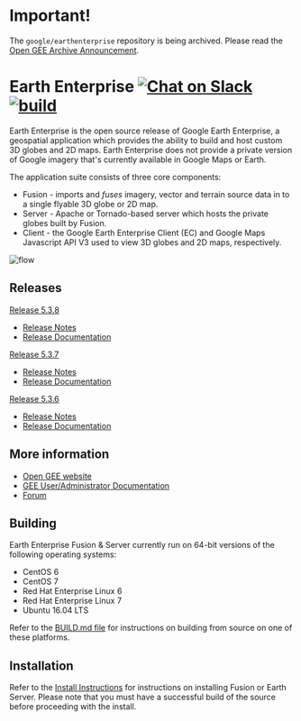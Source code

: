 # Important!

The `google/earthenterprise` repository is being archived. Please read the [Open GEE Archive Announcement](https://github.com/google/earthenterprise/wiki/Open-GEE-Archive-Announcement).

# Earth Enterprise [![Chat on Slack][slack-img]][slack] [![build][travis-img]][travis]

Earth Enterprise is the open source release of Google Earth Enterprise, a
geospatial application which provides the ability to build and host custom 3D
globes and 2D maps. Earth Enterprise does not provide a private version of
Google imagery that's currently available in Google Maps or Earth.

The application suite consists of three core components:

- Fusion - imports and _fuses_ imagery, vector and terrain source data in to a
  single flyable 3D globe or 2D map.
- Server - Apache or Tornado-based server which hosts the private globes built
  by Fusion.
- Client - the Google Earth Enterprise Client (EC) and Google Maps Javascript
  API V3 used to view 3D globes and 2D maps, respectively.

![flow][flow]

## Releases

[Release 5.3.8](https://github.com/google/earthenterprise/releases/tag/5.3.8-1731.15)

- [Release Notes](https://www.opengee.org/geedocs/5.3.8/answer/releaseNotes/relNotesGEE5_3_8.html)
- [Release Documentation](https://www.opengee.org/geedocs/5.3.8/)

[Release 5.3.7](https://github.com/google/earthenterprise/releases/tag/5.3.7-1700.3)

- [Release Notes](https://www.opengee.org/geedocs/5.3.7/answer/releaseNotes/relNotesGEE5_3_7.html)
- [Release Documentation](https://www.opengee.org/geedocs/5.3.7/)

[Release 5.3.6](https://github.com/google/earthenterprise/releases/tag/5.3.6-1672.4)

- [Release Notes](https://www.opengee.org/geedocs/5.3.6/answer/releaseNotes/relNotesGEE5_3_6.html)
- [Release Documentation](https://www.opengee.org/geedocs/5.3.6/)

## More information

- [Open GEE website](https://www.opengee.org)
- [GEE User/Administrator Documentation](https://www.opengee.org/geedocs/)
- [Forum](https://groups.google.com/forum/#!forum/google-earth-enterprise)

## Building

Earth Enterprise Fusion & Server currently run on 64-bit versions of the
following operating systems:

- CentOS 6
- CentOS 7
- Red Hat Enterprise Linux 6
- Red Hat Enterprise Linux 7
- Ubuntu 16.04 LTS

Refer to the [BUILD.md file](./earth_enterprise/BUILD.md) for instructions on
building from source on one of these platforms.

## Installation

Refer to the [Install Instructions][install] for instructions on installing
Fusion or Earth Server. Please note that you must have a successful build of the
source before proceeding with the install.

[slack]: http://slack.opengee.org
[slack-img]: https://img.shields.io/badge/chat-on%20slack-ff69b4.svg
[travis]: https://travis-ci.org/google/earthenterprise/builds
[travis-img]: https://travis-ci.org/google/earthenterprise.svg?branch=master
[install]: https://github.com/google/earthenterprise/wiki/Install-Fusion-or-Earth-Server
[flow]: https://lh3.googleusercontent.com/ZGQH04lc2mYmw1JEx0Jvwiardw5H6cwrmRhSj75pSKF6r1FRwwYUBUIBnTE6n5uY071XV7__mmVDKdV6B1tEpUQwFNYnt1HBfxiz3Hrqbw99HUFQKVFnht11EkPz70xCtuhFlCi3
